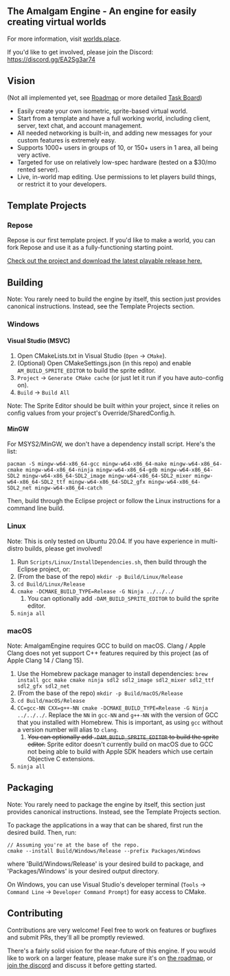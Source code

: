 
## The Amalgam Engine - An engine for easily creating virtual worlds

For more information, visit [worlds.place](https://worlds.place/).

If you'd like to get involved, please join the Discord: https://discord.gg/EA2Sg3ar74

## Vision
(Not all implemented yet, see [Roadmap](https://worlds.place/roadmap.html) or more detailed [Task Board](https://trello.com/b/8Z8VoAiX/amalgam-engine-tasks))
* Easily create your own isometric, sprite-based virtual world.
* Start from a template and have a full working world, including client, server, text chat, and account management.
* All needed networking is built-in, and adding new messages for your custom features is extremely easy.
* Supports 1000+ users in groups of 10, or 150+ users in 1 area, all being very active.
* Targeted for use on relatively low-spec hardware (tested on a $30/mo rented server).
* Live, in-world map editing. Use permissions to let players build things, or restrict it to your developers.

## Template Projects
### Repose
Repose is our first template project. If you'd like to make a world, you can fork Repose and use it as a fully-functioning starting point.

[Check out the project and download the latest playable release here.](https://github.com/Net5F/Repose)

## Building
Note: You rarely need to build the engine by itself, this section just provides canonical instructions. Instead, see the Template Projects section.

### Windows
#### Visual Studio (MSVC)
1. Open CMakeLists.txt in Visual Studio (`Open` -> `CMake`).
1. (Optional) Open CMakeSettings.json (in this repo) and enable `AM_BUILD_SPRITE_EDITOR` to build the sprite editor.
1. `Project` -> `Generate CMake cache` (or just let it run if you have auto-config on).
1. `Build` -> `Build All`

Note: The Sprite Editor should be built within your project, since it relies on config values from your project's Override/SharedConfig.h.

#### MinGW
For MSYS2/MinGW, we don't have a dependency install script. Here's the list:

    pacman -S mingw-w64-x86_64-gcc mingw-w64-x86_64-make mingw-w64-x86_64-cmake mingw-w64-x86_64-ninja mingw-w64-x86_64-gdb mingw-w64-x86_64-SDL2 mingw-w64-x86_64-SDL2_image mingw-w64-x86_64-SDL2_mixer mingw-w64-x86_64-SDL2_ttf mingw-w64-x86_64-SDL2_gfx mingw-w64-x86_64-SDL2_net mingw-w64-x86_64-catch
    
Then, build through the Eclipse project or follow the Linux instructions for a command line build.

### Linux
Note: This is only tested on Ubuntu 20.04. If you have experience in multi-distro builds, please get involved!

1. Run `Scripts/Linux/InstallDependencies.sh`, then build through the Eclipse project, or:
1. (From the base of the repo) `mkdir -p Build/Linux/Release`
1. `cd Build/Linux/Release`
1. `cmake -DCMAKE_BUILD_TYPE=Release -G Ninja ../../../`
   1. You can optionally add `-DAM_BUILD_SPRITE_EDITOR` to build the sprite editor.
1. `ninja all`

### macOS

Note: AmalgamEngine requires GCC to build on macOS. Clang / Apple Clang does not yet support C++ features required by this project (as of Apple Clang 14 / Clang 15).

1. Use the Homebrew package manager to install dependencies: `brew install gcc make cmake ninja sdl2 sdl2_image sdl2_mixer sdl2_ttf sdl2_gfx sdl2_net`
1. (From the base of the repo) `mkdir -p Build/macOS/Release`
1. `cd Build/macOS/Release`
1. `CC=gcc-NN CXX=g++-NN cmake -DCMAKE_BUILD_TYPE=Release -G Ninja ../../../`. Replace the `NN` in `gcc-NN` and `g++-NN` with the version of GCC that you installed with Homebrew. This is important, as using `gcc` without a version number will alias to `clang`.
   1. ~~You can optionally add `-DAM_BUILD_SPRITE_EDITOR` to build the sprite editor.~~ Sprite editor doesn't currently build on macOS due to GCC not being able to build with Apple SDK headers which use certain Objective C extensions.
1. `ninja all`

## Packaging
Note: You rarely need to package the engine by itself, this section just provides canonical instructions. Instead, see the Template Projects section.

To package the applications in a way that can be shared, first run the desired build. Then, run:
```
// Assuming you're at the base of the repo.
cmake --install Build/Windows/Release --prefix Packages/Windows
```
where 'Build/Windows/Release' is your desired build to package, and 'Packages/Windows' is your desired output directory.

On Windows, you can use Visual Studio's developer terminal (`Tools` -> `Command Line` -> `Developer Command Prompt`) for easy access to CMake.

## Contributing
Contributions are very welcome! Feel free to work on features or bugfixes and submit PRs, they'll all be promptly reviewed.

There's a fairly solid vision for the near-future of this engine. If you would like to work on a larger feature, please make sure it's on [the roadmap](https://worlds.place/roadmap.html), or [join the discord](https://discord.gg/EA2Sg3ar74) and discuss it before getting started.
